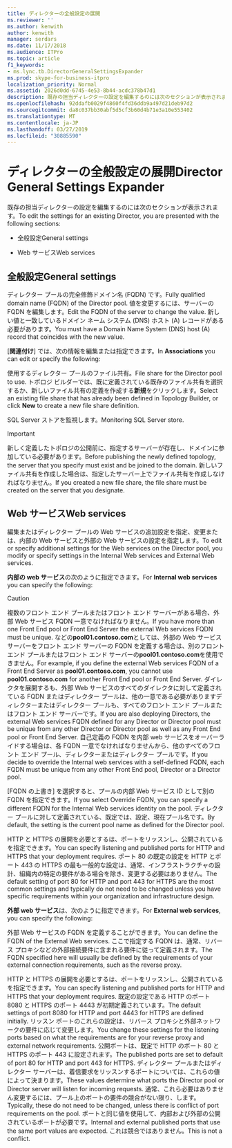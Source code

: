 ```yaml
---
title: ディレクターの全般設定の展開
ms.reviewer: ''
ms.author: kenwith
author: kenwith
manager: serdars
ms.date: 11/17/2018
ms.audience: ITPro
ms.topic: article
f1_keywords:
- ms.lync.tb.DirectorGeneralSettingsExpander
ms.prod: skype-for-business-itpro
localization_priority: Normal
ms.assetid: 2026d0dd-6745-4e53-8b44-acdc378b47d1
description: 既存の担当ディレクターの設定を編集するのには次のセクションが表示されます。
ms.openlocfilehash: 92ddafb0029f4860f4fd36ddb9a497d21deb97d2
ms.sourcegitcommit: da8c037bb30abf5d5cf3b60d4b71e3a10e553402
ms.translationtype: MT
ms.contentlocale: ja-JP
ms.lasthandoff: 03/27/2019
ms.locfileid: "30885590"
---
```

# <a name="director-general-settings-expander"></a><span data-ttu-id="4c35a-103">ディレクターの全般設定の展開</span><span class="sxs-lookup"><span data-stu-id="4c35a-103">Director General Settings Expander</span></span>
 
<span data-ttu-id="4c35a-104">既存の担当ディレクターの設定を編集するのには次のセクションが表示されます。</span><span class="sxs-lookup"><span data-stu-id="4c35a-104">To edit the settings for an existing Director, you are presented with the following sections:</span></span>
  
- <span data-ttu-id="4c35a-105">全般設定</span><span class="sxs-lookup"><span data-stu-id="4c35a-105">General settings</span></span>
    
- <span data-ttu-id="4c35a-106">Web サービス</span><span class="sxs-lookup"><span data-stu-id="4c35a-106">Web services</span></span>
    


## <a name="general-settings"></a><span data-ttu-id="4c35a-107">全般設定</span><span class="sxs-lookup"><span data-stu-id="4c35a-107">General settings</span></span>

<span data-ttu-id="4c35a-108">ディレクター プールの完全修飾ドメイン名 (FQDN) です。</span><span class="sxs-lookup"><span data-stu-id="4c35a-108">Fully qualified domain name (FQDN) of the Director pool.</span></span> <span data-ttu-id="4c35a-109">値を変更するには、サーバーの FQDN を編集します。</span><span class="sxs-lookup"><span data-stu-id="4c35a-109">Edit the FQDN of the server to change the value.</span></span> <span data-ttu-id="4c35a-110">新しい値と一致しているドメイン ネーム システム (DNS) ホスト (A) レコードがある必要があります。</span><span class="sxs-lookup"><span data-stu-id="4c35a-110">You must have a Domain Name System (DNS) host (A) record that coincides with the new value.</span></span>
  
<span data-ttu-id="4c35a-111">[**関連付け**] では、次の情報を編集または指定できます。</span><span class="sxs-lookup"><span data-stu-id="4c35a-111">In **Associations** you can edit or specify the following:</span></span>
  
<span data-ttu-id="4c35a-112">使用するディレクター プールのファイル共有。</span><span class="sxs-lookup"><span data-stu-id="4c35a-112">File share for the Director pool to use.</span></span> <span data-ttu-id="4c35a-113">トポロジ ビルダーでは、既に定義されている既存のファイル共有を選択するか、新しいファイル共有の定義を作成する**新規**をクリックします。</span><span class="sxs-lookup"><span data-stu-id="4c35a-113">Select an existing file share that has already been defined in Topology Builder, or click **New** to create a new file share definition.</span></span>
  
<span data-ttu-id="4c35a-114">SQL Server ストアを監視します。</span><span class="sxs-lookup"><span data-stu-id="4c35a-114">Monitoring SQL Server store.</span></span>
  
> [!IMPORTANT]
> <span data-ttu-id="4c35a-115">新しく定義したトポロジの公開前に、指定するサーバーが存在し、ドメインに参加している必要があります。</span><span class="sxs-lookup"><span data-stu-id="4c35a-115">Before publishing the newly defined topology, the server that you specify must exist and be joined to the domain.</span></span> <span data-ttu-id="4c35a-116">新しいファイル共有を作成した場合は、指定したサーバー上でファイル共有を作成しなければなりません。</span><span class="sxs-lookup"><span data-stu-id="4c35a-116">If you created a new file share, the file share must be created on the server that you designate.</span></span> 
  
## <a name="web-services"></a><span data-ttu-id="4c35a-117">Web サービス</span><span class="sxs-lookup"><span data-stu-id="4c35a-117">Web services</span></span>

<span data-ttu-id="4c35a-118">編集またはディレクター プールの Web サービスの追加設定を指定、変更または、内部の Web サービスと外部の Web サービスの設定を指定します。</span><span class="sxs-lookup"><span data-stu-id="4c35a-118">To edit or specify additional settings for the Web services on the Director pool, you modify or specify settings in the Internal Web services and External Web services.</span></span>
  
<span data-ttu-id="4c35a-119">**内部の web サービス**の次のように指定できます。</span><span class="sxs-lookup"><span data-stu-id="4c35a-119">For **Internal web services** you can specify the following:</span></span>
  
> [!CAUTION]
> <span data-ttu-id="4c35a-120">複数のフロント エンド プールまたはフロント エンド サーバーがある場合、外部 Web サービス FQDN 一意でなければなりません。</span><span class="sxs-lookup"><span data-stu-id="4c35a-120">If you have more than one Front End pool or Front End Server the external Web services FQDN must be unique.</span></span> <span data-ttu-id="4c35a-121">などの**pool01.contoso.com**としては、外部の Web サービス サーバーをフロント エンド サーバーの FQDN を定義する場合は、別のフロント エンド プールまたはフロント エンド サーバーの**pool01.contoso.com**を使用できません。</span><span class="sxs-lookup"><span data-stu-id="4c35a-121">For example, if you define the external Web services FQDN of a Front End Server as **pool01.contoso.com**, you cannot use **pool01.contoso.com** for another Front End pool or Front End Server.</span></span> <span data-ttu-id="4c35a-122">ダイレクタを展開するも、外部 Web サービスのすべてのダイレクタに対して定義されている FQDN またはディレクター プールは、他の一意である必要がありますディレクターまたはディレクター プールも、すべてのフロント エンド プールまたはフロント エンド サーバーです。</span><span class="sxs-lookup"><span data-stu-id="4c35a-122">If you are also deploying Directors, the external Web services FQDN defined for any Director or Director pool must be unique from any other Director or Director pool as well as any Front End pool or Front End Server.</span></span> <span data-ttu-id="4c35a-123">自己定義の FQDN を内部 web サービスをオーバーライドする場合は、各 FQDN 一意でなければなりませんから、他のすべてのフロント エンド プール、ディレクターまたはディレクター プールです。</span><span class="sxs-lookup"><span data-stu-id="4c35a-123">If you decide to override the Internal web services with a self-defined FQDN, each FQDN must be unique from any other Front End pool, Director or a Director pool.</span></span>
  
<span data-ttu-id="4c35a-124">[FQDN の上書き] を選択すると、プールの内部 Web サービス ID として別の FQDN を指定できます。</span><span class="sxs-lookup"><span data-stu-id="4c35a-124">If you select Override FQDN, you can specify a different FQDN for the Internal Web services identity on the pool.</span></span> <span data-ttu-id="4c35a-125">ディレクター プールに対して定義されている、既定では、設定、現在プール名です。</span><span class="sxs-lookup"><span data-stu-id="4c35a-125">By default, the setting is the current pool name as defined for the Director pool.</span></span>
  
<span data-ttu-id="4c35a-126">HTTP と HTTPS の展開を必要とするは、ポートをリッスンし、公開されているを指定できます。</span><span class="sxs-lookup"><span data-stu-id="4c35a-126">You can specify listening and published ports for HTTP and HTTPS that your deployment requires.</span></span> <span data-ttu-id="4c35a-127">ポート 80 の既定の設定を HTTP とポート 443 の HTTPS の最も一般的な設定は、通常、インフラストラクチャの設計、組織内の特定の要件がある場合を除き、変更する必要はありません。</span><span class="sxs-lookup"><span data-stu-id="4c35a-127">The default setting of port 80 for HTTP and port 443 for HTTPS are the most common settings and typically do not need to be changed unless you have specific requirements within your organization and infrastructure design.</span></span>
  
<span data-ttu-id="4c35a-128">**外部 web サービス**は、次のように指定できます。</span><span class="sxs-lookup"><span data-stu-id="4c35a-128">For **External web services**, you can specify the following:</span></span>
  
<span data-ttu-id="4c35a-129">外部 Web サービスの FQDN を定義することができます。</span><span class="sxs-lookup"><span data-stu-id="4c35a-129">You can define the FQDN of the External Web services.</span></span> <span data-ttu-id="4c35a-130">ここで指定する FQDN は、通常、リバース プロキシなどの外部接続要件に含まれる要件に従って定義されます。</span><span class="sxs-lookup"><span data-stu-id="4c35a-130">The FQDN specified here will usually be defined by the requirements of your external connection requirements, such as the reverse proxy.</span></span>
  
<span data-ttu-id="4c35a-131">HTTP と HTTPS の展開を必要とするは、ポートをリッスンし、公開されているを指定できます。</span><span class="sxs-lookup"><span data-stu-id="4c35a-131">You can specify listening and published ports for HTTP and HTTPS that your deployment requires.</span></span> <span data-ttu-id="4c35a-132">既定の設定である HTTP のポート 8080 と HTTPS のポート 4443 が初期定義されています。</span><span class="sxs-lookup"><span data-stu-id="4c35a-132">The default settings of port 8080 for HTTP and port 4443 for HTTPS are defined initially.</span></span> <span data-ttu-id="4c35a-133">リッスン ポートのこれらの設定は、リバース プロキシと外部ネットワークの要件に応じて変更します。</span><span class="sxs-lookup"><span data-stu-id="4c35a-133">You change these settings for the listening ports based on what the requirements are for your reverse proxy and external network requirements.</span></span> <span data-ttu-id="4c35a-134">公開ポートは、既定で HTTP のポート 80 と HTTPS のポート 443 に設定されます。</span><span class="sxs-lookup"><span data-stu-id="4c35a-134">The published ports are set to default of port 80 for HTTP and port 443 for HTTPS.</span></span> <span data-ttu-id="4c35a-135">ディレクター プールまたはディレクター サーバーは、着信要求をリッスンするポートについては、これらの値によって決まります。</span><span class="sxs-lookup"><span data-stu-id="4c35a-135">These values determine what ports the Director pool or Director server will listen for incoming requests.</span></span> <span data-ttu-id="4c35a-136">通常、これら必要はありません変更するには、プール上のポートの要件の競合がない限り、します。</span><span class="sxs-lookup"><span data-stu-id="4c35a-136">Typically, these do not need to be changed, unless there is conflict of port requirements on the pool.</span></span> <span data-ttu-id="4c35a-137">ポートと同じ値を使用して、内部および外部の公開されているポートが必要です。</span><span class="sxs-lookup"><span data-stu-id="4c35a-137">Internal and external published ports that use the same port values are expected.</span></span> <span data-ttu-id="4c35a-138">これは競合ではありません。</span><span class="sxs-lookup"><span data-stu-id="4c35a-138">This is not a conflict.</span></span>
  

